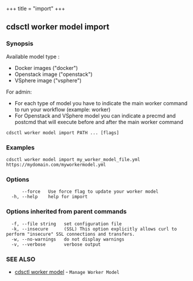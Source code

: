 +++
title = "import"
+++
## cdsctl worker model import



### Synopsis


Available model type :
- Docker images ("docker")
- Openstack image ("openstack")
- VSphere image ("vsphere")

For admin:
+ For each type of model you have to indicate the main worker command to run your workflow (example: worker)
+ For Openstack and VSphere model you can indicate a precmd and postcmd that will execute before and after the main worker command
	

```
cdsctl worker model import PATH ... [flags]
```

### Examples

```
cdsctl worker model import my_worker_model_file.yml https://mydomain.com/myworkermodel.yml
```

### Options

```
      --force   Use force flag to update your worker model
  -h, --help    help for import
```

### Options inherited from parent commands

```
  -f, --file string   set configuration file
  -k, --insecure      (SSL) This option explicitly allows curl to perform "insecure" SSL connections and transfers.
  -w, --no-warnings   do not display warnings
  -v, --verbose       verbose output
```

### SEE ALSO

* [cdsctl worker model](/manual/components/cdsctl/worker/model/)	 - `Manage Worker Model`

